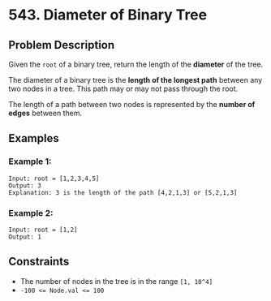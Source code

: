 # 543. Diameter of Binary Tree

## Problem Description

Given the `root` of a binary tree, return the length of the **diameter** of the tree.

The diameter of a binary tree is the **length of the longest path** between any two nodes in a tree. This path may or may not pass through the root.

The length of a path between two nodes is represented by the **number of edges** between them.

## Examples

### Example 1:
```
Input: root = [1,2,3,4,5]
Output: 3
Explanation: 3 is the length of the path [4,2,1,3] or [5,2,1,3]
```

### Example 2:
```
Input: root = [1,2]
Output: 1
```

## Constraints

- The number of nodes in the tree is in the range `[1, 10^4]`
- `-100 <= Node.val <= 100`
